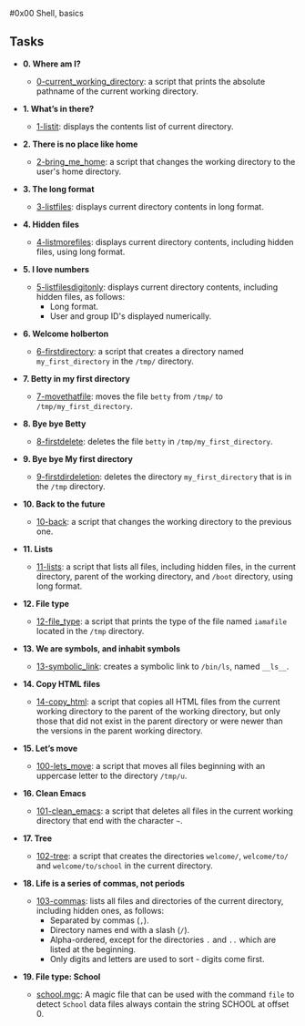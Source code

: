 #0x00 Shell, basics

## Tasks

* **0. Where am I?**
  * [0-current_working_directory](./0-current_working_directory): a script that prints the absolute pathname of the current working directory.

* **1. What’s in there?**
  * [1-listit](./1-listit): displays the contents list of current directory.

* **2. There is no place like home**
  * [2-bring_me_home](./2-bring_me_home): a script that changes the working directory to the  user's home directory.

* **3. The long format**
  * [3-listfiles](./3-listfiles): displays current directory contents in  long format.

* **4. Hidden files**
  * [4-listmorefiles](./4-listmorefiles): displays current directory contents,
  including hidden files, using long format.

* **5. I love numbers**
  * [5-listfilesdigitonly](./5-listfilesdigitonly): displays current directory
  contents, including hidden files, as follows:
    * Long format.
    * User and group ID's displayed numerically.

* **6. Welcome holberton**
  * [6-firstdirectory](./6-firstdirectory): a script that creates a directory named `my_first_directory`  in the `/tmp/` directory.

* **7. Betty in my first directory**
  * [7-movethatfile](./7-movethatfile): moves the file `betty` from `/tmp/` to  `/tmp/my_first_directory`.

* **8. Bye bye Betty**
  * [8-firstdelete](./8-firstdelete): deletes the file `betty` in `/tmp/my_first_directory`.

* **9. Bye bye My first directory**
  * [9-firstdirdeletion](./9-firstdirdeletion): deletes the directory `my_first_directory` that is in the `/tmp` directory.

* **10. Back to the future**
  * [10-back](./10-back): a script that changes the working directory to the previous one.

* **11. Lists**
  * [11-lists](./11-lists): a script that lists all files, including hidden files, in the current directory, parent of the working directory, and `/boot` directory, using long format.

* **12. File type**
  * [12-file_type](./12-file_type): a script that prints the type of the file named  `iamafile` located in the `/tmp` directory.

* **13. We are symbols, and inhabit symbols**
  * [13-symbolic_link](./13-symbolic_link): creates a symbolic link to `/bin/ls`,  named `__ls__`.

* **14. Copy HTML files**
  * [14-copy_html](./14-copy_html): a script that copies all HTML files from the current  working directory to the parent of the working directory, but only those that  did not exist in the parent directory or were newer than the versions in the parent working directory.

* **15. Let’s move**
  * [100-lets_move](./100-lets_move): a script that moves all files beginning with an uppercase  letter to the directory `/tmp/u`.

* **16. Clean Emacs**
  * [101-clean_emacs](./101-clean_emacs): a script that deletes all files in the current working  directory that end with the character `~`.

* **17. Tree**
  * [102-tree](./102-tree): a script that creates the directories `welcome/`,  `welcome/to/` and `welcome/to/school` in the current directory.

* **18. Life is a series of commas, not periods**
  * [103-commas](./103-commas): lists all files and directories of the current  directory, including hidden ones, as follows:
    * Separated by commas (`,`).
    * Directory names end with a slash (`/`).
    * Alpha-ordered, except for the directories `.` and `..` which are listed at the beginning.
    * Only digits and letters are used to sort - digits come first.

* **19. File type: School**
  * [school.mgc](./school.mgc): A magic file that can be used with the command `file` to  detect `School` data files always contain the string SCHOOL at offset 0.
